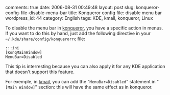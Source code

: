 comments: true
date: 2006-08-31 00:49:48
layout: post
slug: konqueror-config-file-disable-menu-bar
title: Konqueror config file: disable menu bar
wordpress_id: 44
category: English
tags: KDE, kmail, konqueror, Linux

To disable the menu bar in [konqueror](http://www.konqueror.org), you have a specific action in menus. If you want to do this by hand, just add the following directive in your `~/.kde/share/config/konquerorrc` file:

    :::ini
    [KonqMainWindow]
    MenuBar=Disabled

This tip is interresting because you can also apply it for any KDE application that doesn't support this feature.

For exemple, in [kmail](http://kmail.kde.org), you can add the "`MenuBar=Disabled`" statement in "`[Main Window]`" section: this will have the same effect as in konqueror.
